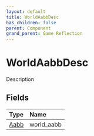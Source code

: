 ```yaml
---
layout: default
title: WorldAabbDesc
has_children: false
parent: Component
grand_parent: Game Reflection
---
```

# WorldAabbDesc
Description 

## Fields

| Type | Name |
|:----------|:--------------|
| [Aabb](/riftbreaker-wiki/docs/game-reflection/classes/aabb/) | world_aabb |

